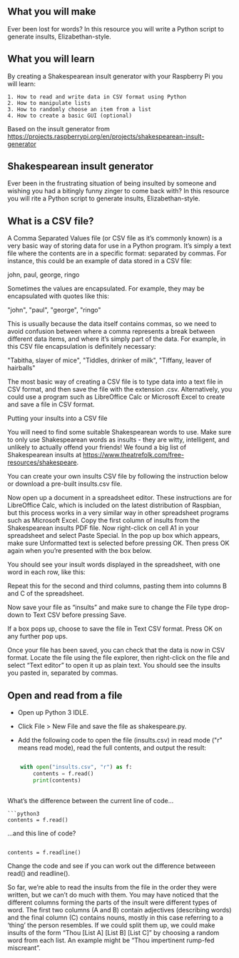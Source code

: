 ## What you will make

Ever been lost for words? In this resource you will write a Python script to generate insults, Elizabethan-style.

## What you will learn

By creating a Shakespearean insult generator with your Raspberry Pi you will learn:

    1. How to read and write data in CSV format using Python
    2. How to manipulate lists
    3. How to randomly choose an item from a list
    4. How to create a basic GUI (optional)


Based on the insult generator from https://projects.raspberrypi.org/en/projects/shakespearean-insult-generator

## Shakespearean insult generator

Ever been in the frustrating situation of being insulted by someone and wishing you had a bitingly funny zinger to come back with? In this resource you will rite a Python script to generate insults, Elizabethan-style.

## What is a CSV file?

A Comma Separated Values file (or CSV file as it’s commonly known) is a very basic way of storing data for use in a Python program. It’s simply a text file where the contents are in a specific format: separated by commas. For instance, this could be an example of data stored in a CSV file:

john, paul, george, ringo

Sometimes the values are encapsulated. For example, they may be encapsulated with quotes like this:

"john", "paul", "george", "ringo"

This is usually because the data itself contains commas, so we need to avoid confusion between where a comma represents a break between different data items, and where it’s simply part of the data. For example, in this CSV file encapsulation is definitely necessary:

"Tabitha, slayer of mice", "Tiddles, drinker of milk", "Tiffany, leaver of hairballs"

The most basic way of creating a CSV file is to type data into a text file in CSV format, and then save the file with the extension .csv. Alternatively, you could use a program such as LibreOffice Calc or Microsoft Excel to create and save a file in CSV format.


Putting your insults into a CSV file

You will need to find some suitable Shakespearean words to use. Make sure to only use Shakespearean words as insults - they are witty, intelligent, and unlikely to actually offend your friends! We found a big list of Shakespearean insults at https://www.theatrefolk.com/free-resources/shakespeare.

You can create your own insults CSV file by following the instruction below or download a pre-built insults.csv file.

Now open up a document in a spreadsheet editor. These instructions are for LibreOffice Calc, which is included on the latest distribution of Raspbian, but this process works in a very similar way in other spreadsheet programs such as Microsoft Excel. Copy the first column of insults from the Shakespearean insults PDF file. Now right-click on cell A1 in your spreadsheet and select Paste Special. In the pop up box which appears, make sure Unformatted text is selected before pressing OK. Then press OK again when you’re presented with the box below.

You should see your insult words displayed in the spreadsheet, with one word in each row, like this:

Repeat this for the second and third columns, pasting them into columns B and C of the spreadsheet.

Now save your file as “insults” and make sure to change the File type drop-down to Text CSV before pressing Save.

If a box pops up, choose to save the file in Text CSV format. Press OK on any further pop ups.

Once your file has been saved, you can check that the data is now in CSV format. Locate the file using the file explorer, then right-click on the file and select “Text editor” to open it up as plain text. You should see the insults you pasted in, separated by commas.

## Open and read from a file

* Open up Python 3 IDLE.

* Click File > New File and save the file as shakespeare.py.

* Add the following code to open the file (insults.csv) in read mode ("r" means read mode), read the full contents, and output the result:

    ```
```python
    with open("insults.csv", "r") as f:
        contents = f.read()
        print(contents)
			
```
				
What’s the difference between the current line of code…

```
```python3  
contents = f.read()
```
…and this line of code?
```

contents = f.readline()

```

Change the code and see if you can work out the difference betweeen read() and readline().

So far, we’re able to read the insults from the file in the order they were written, but we can’t do much with them. You may have noticed that the different columns forming the parts of the insult were different types of word. The first two columns (A and B) contain adjectives (describing words) and the final column (C) contains nouns, mostly in this case referring to a ‘thing’ the person resembles. If we could split them up, we could make insults of the form “Thou [List A] [List B] [List C]” by choosing a random word from each list. An example might be “Thou impertinent rump-fed miscreant”.


